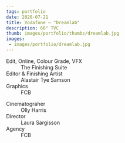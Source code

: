 ```yaml
---
tags: portfolio
date: 2020-07-21
title: Vodafone — "Dreamlab"
description: 60" TVC
thumb: images/portfolio/thumbs/dreamlab.jpg
images:
 - images/portfolio/dreamlab.jpg
---
```


<dl>
  <dt>Edit, Online, Colour Grade, VFX</dt>
  <dd>The Finishing Suite</dd>

  <dt>Editor &amp; Finishing Artist</dt>
  <dd>Alastair Tye Samson</dd>

  <dt>Graphics</dt>
  <dd>FCB</dd>
</dl>

<dl>
  <dt>Cinematograher</dt>
  <dd>Olly Harris</dd>

  <dt>Director</dt>
  <dd>Laura Sargisson</dd>

  <dt>Agency</dt>
  <dd>FCB</dd>
</dl>